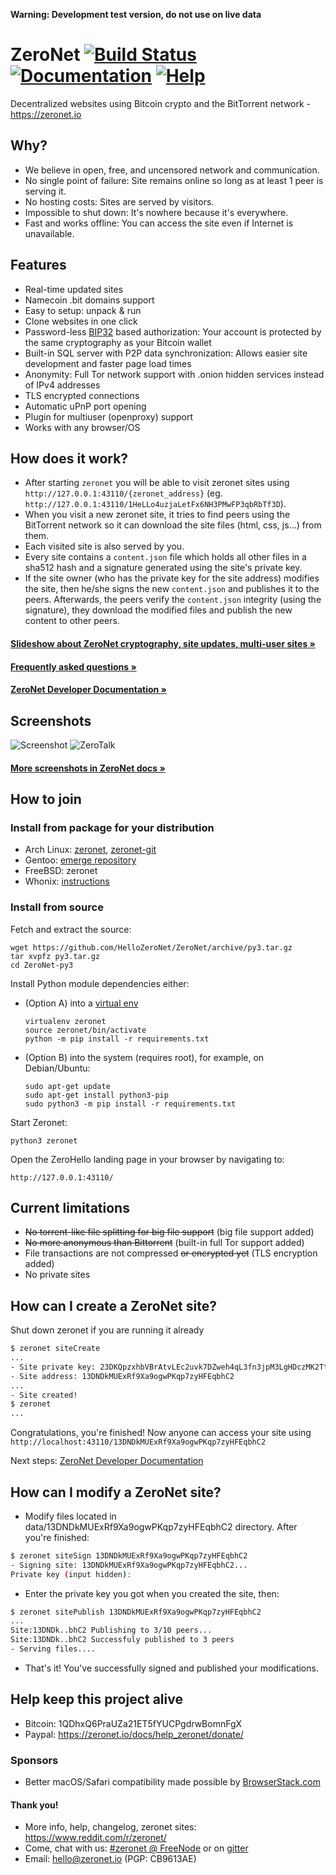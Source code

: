 __Warning: Development test version, do not use on live data__

# ZeroNet [![Build Status](https://travis-ci.org/HelloZeroNet/ZeroNet.svg?branch=master)](https://travis-ci.org/HelloZeroNet/ZeroNet) [![Documentation](https://img.shields.io/badge/docs-faq-brightgreen.svg)](https://zeronet.io/docs/faq/) [![Help](https://img.shields.io/badge/keep_this_project_alive-donate-yellow.svg)](https://zeronet.io/docs/help_zeronet/donate/)

Decentralized websites using Bitcoin crypto and the BitTorrent network - https://zeronet.io


## Why?

* We believe in open, free, and uncensored network and communication.
* No single point of failure: Site remains online so long as at least 1 peer is
  serving it.
* No hosting costs: Sites are served by visitors.
* Impossible to shut down: It's nowhere because it's everywhere.
* Fast and works offline: You can access the site even if Internet is
  unavailable.


## Features
 * Real-time updated sites
 * Namecoin .bit domains support
 * Easy to setup: unpack & run
 * Clone websites in one click
 * Password-less [BIP32](https://github.com/bitcoin/bips/blob/master/bip-0032.mediawiki)
   based authorization: Your account is protected by the same cryptography as your Bitcoin wallet
 * Built-in SQL server with P2P data synchronization: Allows easier site development and faster page load times
 * Anonymity: Full Tor network support with .onion hidden services instead of IPv4 addresses
 * TLS encrypted connections
 * Automatic uPnP port opening
 * Plugin for multiuser (openproxy) support
 * Works with any browser/OS


## How does it work?

* After starting `zeronet` you will be able to visit zeronet sites using
  `http://127.0.0.1:43110/{zeronet_address}` (eg.
  `http://127.0.0.1:43110/1HeLLo4uzjaLetFx6NH3PMwFP3qbRbTf3D`).
* When you visit a new zeronet site, it tries to find peers using the BitTorrent
  network so it can download the site files (html, css, js...) from them.
* Each visited site is also served by you.
* Every site contains a `content.json` file which holds all other files in a sha512 hash
  and a signature generated using the site's private key.
* If the site owner (who has the private key for the site address) modifies the
  site, then he/she signs the new `content.json` and publishes it to the peers.
  Afterwards, the peers verify the `content.json` integrity (using the
  signature), they download the modified files and publish the new content to
  other peers.

####  [Slideshow about ZeroNet cryptography, site updates, multi-user sites »](https://docs.google.com/presentation/d/1_2qK1IuOKJ51pgBvllZ9Yu7Au2l551t3XBgyTSvilew/pub?start=false&loop=false&delayms=3000)
####  [Frequently asked questions »](https://zeronet.io/docs/faq/)

####  [ZeroNet Developer Documentation »](https://zeronet.io/docs/site_development/getting_started/)


## Screenshots

![Screenshot](https://i.imgur.com/H60OAHY.png)
![ZeroTalk](https://zeronet.io/docs/img/zerotalk.png)

#### [More screenshots in ZeroNet docs »](https://zeronet.io/docs/using_zeronet/sample_sites/)


## How to join

### Install from package for your distribution

* Arch Linux: [zeronet](https://aur.archlinux.org/zeronet.git), [zeronet-git](https://aur.archlinux.org/zeronet-git.git)
* Gentoo:  [emerge repository](https://github.com/leycec/raiagent)
* FreeBSD: zeronet
* Whonix: [instructions](https://www.whonix.org/wiki/ZeroNet)

### Install from source

Fetch and extract the source:

    wget https://github.com/HelloZeroNet/ZeroNet/archive/py3.tar.gz
    tar xvpfz py3.tar.gz
    cd ZeroNet-py3

Install Python module dependencies either:

* (Option A) into a [virtual env](https://virtualenv.readthedocs.org/en/latest/)

    ```
    virtualenv zeronet
    source zeronet/bin/activate
    python -m pip install -r requirements.txt
    ```

* (Option B) into the system (requires root), for example, on Debian/Ubuntu:

    ```
    sudo apt-get update
    sudo apt-get install python3-pip
    sudo python3 -m pip install -r requirements.txt
    ```

Start Zeronet:

    python3 zeronet

Open the ZeroHello landing page in your browser by navigating to:

    http://127.0.0.1:43110/

## Current limitations

* ~~No torrent-like file splitting for big file support~~ (big file support added)
* ~~No more anonymous than Bittorrent~~ (built-in full Tor support added)
* File transactions are not compressed ~~or encrypted yet~~ (TLS encryption added)
* No private sites


## How can I create a ZeroNet site?

Shut down zeronet if you are running it already

```bash
$ zeronet siteCreate
...
- Site private key: 23DKQpzxhbVBrAtvLEc2uvk7DZweh4qL3fn3jpM3LgHDczMK2TtYUq
- Site address: 13DNDkMUExRf9Xa9ogwPKqp7zyHFEqbhC2
...
- Site created!
$ zeronet
...
```

Congratulations, you're finished! Now anyone can access your site using
`http://localhost:43110/13DNDkMUExRf9Xa9ogwPKqp7zyHFEqbhC2`

Next steps: [ZeroNet Developer Documentation](https://zeronet.io/docs/site_development/getting_started/)


## How can I modify a ZeroNet site?

* Modify files located in data/13DNDkMUExRf9Xa9ogwPKqp7zyHFEqbhC2 directory.
  After you're finished:

```bash
$ zeronet siteSign 13DNDkMUExRf9Xa9ogwPKqp7zyHFEqbhC2
- Signing site: 13DNDkMUExRf9Xa9ogwPKqp7zyHFEqbhC2...
Private key (input hidden):
```

* Enter the private key you got when you created the site, then:

```bash
$ zeronet sitePublish 13DNDkMUExRf9Xa9ogwPKqp7zyHFEqbhC2
...
Site:13DNDk..bhC2 Publishing to 3/10 peers...
Site:13DNDk..bhC2 Successfuly published to 3 peers
- Serving files....
```

* That's it! You've successfully signed and published your modifications.


## Help keep this project alive

- Bitcoin: 1QDhxQ6PraUZa21ET5fYUCPgdrwBomnFgX
- Paypal: https://zeronet.io/docs/help_zeronet/donate/

### Sponsors

* Better macOS/Safari compatibility made possible by [BrowserStack.com](https://www.browserstack.com)

#### Thank you!

* More info, help, changelog, zeronet sites: https://www.reddit.com/r/zeronet/
* Come, chat with us: [#zeronet @ FreeNode](https://kiwiirc.com/client/irc.freenode.net/zeronet) or on [gitter](https://gitter.im/HelloZeroNet/ZeroNet)
* Email: hello@zeronet.io (PGP: CB9613AE)
